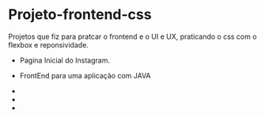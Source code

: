 # Projeto-frontend-css

Projetos que fiz para pratcar o frontend e o UI e UX, praticando o css com o flexbox e reponsividade.

* Pagina Inicial do Instagram.

* FrontEnd para uma aplicação com JAVA

*

*

*
 
